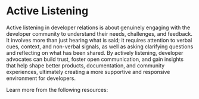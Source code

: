 # Active Listening

Active listening in developer relations is about genuinely engaging with the developer community to understand their needs, challenges, and feedback. It involves more than just hearing what is said; it requires attention to verbal cues, context, and non-verbal signals, as well as asking clarifying questions and reflecting on what has been shared. By actively listening, developer advocates can build trust, foster open communication, and gain insights that help shape better products, documentation, and community experiences, ultimately creating a more supportive and responsive environment for developers.

Learn more from the following resources:


